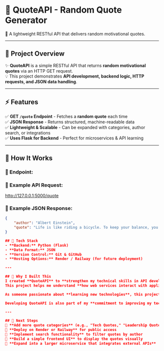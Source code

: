 # 🌟 QuoteAPI - Random Quote Generator
🚀 A lightweight RESTful API that delivers random motivational quotes.  

---

## 📌 **Project Overview**
✨ **QuoteAPI** is a simple RESTful API that returns **random motivational quotes** via an HTTP GET request.  
💡 This project demonstrates **API development, backend logic, HTTP requests, and JSON data handling**.

---

## ⚡ **Features**
✅ **GET `/quote` Endpoint** - Fetches a **random quote** each time  
✅ **JSON Response** - Returns structured, machine-readable data  
✅ **Lightweight & Scalable** - Can be expanded with categories, author search, or integrations  
✅ **Uses Flask for Backend** - Perfect for microservices & API learning  

---

## 📡 **How It Works**
### **🔗 Endpoint:**

### **📌 Example API Request:**
http://127.0.0.1:5000/quote

### **📌 Example JSON Response:**
```json
{
    "author": "Albert Einstein",
    "quote": "Life is like riding a bicycle. To keep your balance, you must keep moving."
}

## 🔧 Tech Stack
- **Backend:** Python (Flask)  
- **Data Format:** JSON  
- **Version Control:** Git & GitHub  
- **Hosting Options:** Render / Railway (for future deployment)  

---

## 🌟 Why I Built This
I created **QuoteAPI** to **strengthen my technical skills in API development**, backend programming, and **handling structured data**.  
This project helps me understand **how web services interact with applications**, a crucial skill for building scalable and efficient software.

As someone passionate about **learning new technologies**, this project allowed me to gain **hands-on experience with Flask** and HTTP request handling while reinforcing my ability to **write clean, efficient, and reusable code**.  

Developing QuoteAPI is also part of my **commitment to improving my technical grit**, as seen through my coursework in **Python, Java, HTML, C, and Stata programming**, and my recent focus on **building APIs and backend systems**.

---

## 🚀 Next Steps
🔹 **Add more quote categories** (e.g., "Tech Quotes," "Leadership Quotes")  
🔹 **Deploy on Render or Railway** for public access  
🔹 **Implement search functionality** to filter quotes by author  
🔹 **Build a simple frontend UI** to display the quotes visually  
🔹 **Expand into a larger microservice that integrates external APIs**  

